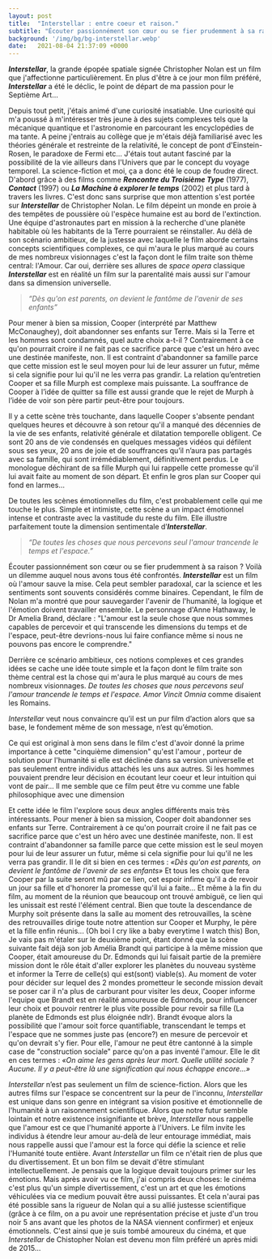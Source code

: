 ```yaml
---
layout: post
title:  "Interstellar : entre coeur et raison."
subtitle: "Écouter passionnément son cœur ou se fier prudemment à sa raison ? Decouvrez comment la solution proposée par Interstellar a faconné ma conception du cinéma..."
background: '/img/bg/bg-interstellar.webp'
date:   2021-08-04 21:37:09 +0000
---
```


***Interstellar***, la grande épopée spatiale signée Christopher Nolan est un film que j'affectionne particulièrement. En plus d'être à ce jour mon film préféré, ***Interstellar*** a été le déclic, le point de départ de ma passion pour le Septième Art...

Depuis tout petit, j'étais animé d'une curiosité insatiable. Une curiosité qui m'a poussé à m'intéresser très jeune à des sujets complexes tels que la mécanique quantique et l'astronomie en parcourant les encyclopédies de ma tante. A peine j'entrais au collège que je m'étais déjà familiarisé avec les théories générale et restreinte de la relativité, le concept de pont d'Einstein-Rosen, le paradoxe de Fermi etc... J'étais tout autant fasciné par la possibilité de la vie ailleurs dans l'Univers que par le concept du voyage temporel. La science-fiction et moi, ça a donc été le coup de foudre direct. D'abord grâce à des films comme ***Rencontre du Troisième Type*** (1977), ***Contact*** (1997) ou ***La Machine à explorer le temps*** (2002) et plus tard à travers les livres.  C'est donc sans surprise que mon attention s'est portée sur ***Interstellar*** de Christopher Nolan. Le film dépeint un monde en proie à des tempêtes de poussière où l'espèce humaine est au bord de l'extinction. Une équipe d'astronautes part en mission à la recherche d'une planète habitable où les habitants de la Terre pourraient se réinstaller. Au délà de son scénario ambitieux, de la justesse avec laquelle le film aborde certains concepts scientifiques complexes, ce qui m'aura le plus marqué au cours de mes nombreux visionnages c'est la façon dont le film traite son thème central: l'Amour. Car oui, derrière ses allures de *space opera* classique ***Interstellar*** est en réalité un film sur la parentalité mais aussi sur l'amour dans sa dimension universelle.



> *“Dès qu'on est parents, on devient le fantôme de l'avenir de ses enfants”*



Pour mener à bien sa mission, Cooper (interprété par Matthew McConaughey), doit abandonner ses enfants sur Terre. Mais si la Terre et les hommes sont condamnés, quel autre choix a-t-il ? Contrairement à ce qu'on pourrait croire il ne fait pas ce sacrifice parce que c'est un héro avec une destinée manifeste, non. Il est contraint d'abandonner sa famille parce que cette mission est le seul moyen pour lui de leur assurer un futur, même si cela signifie pour lui qu'il ne les verra pas grandir.  La relation qu’entretien Cooper et sa fille Murph est complexe mais puissante. La souffrance de Cooper à l’idée de quitter sa fille est aussi grande que le rejet de Murph à l’idée de voir son père partir peut-être pour toujours.

Il y a cette scène très touchante, dans laquelle Cooper s'absente pendant quelques heures et découvre à son retour qu'il a manqué des décennies de la vie de ses enfants, relativité générale et dilatation temporelle obligent. Ce sont 20 ans de vie  condensés en quelques messages vidéos qui défilent sous ses yeux, 20 ans de joie et de souffrances qu’il n’aura pas partagés avec sa famille, qui sont irrémédiablement, définitivement perdus. Le monologue déchirant de sa fille Murph qui lui rappelle cette promesse qu'il lui avait faite au moment de son départ. Et enfin le gros plan sur Cooper qui fond en larmes...

De toutes les scènes émotionnelles du film, c'est probablement celle qui me touche le plus. Simple et intimiste, cette scène a un impact émotionnel intense et contraste avec la vastitude du reste du film. Elle illustre parfaitement toute la dimension sentimentale d’***Interstellar***.

> *“De toutes les choses que nous percevons seul l'amour trancende le temps et l'espace.”*

Écouter passionnément son cœur ou se fier prudemment à sa raison ? Voilà un dilemme auquel nous avons tous été confrontés. ***Interstellar*** est un film où l'amour sauve la mise. Cela peut sembler paradoxal, car la science et les sentiments sont souvents considérés comme binaires. Cependant, le film de Nolan m'a montré que pour sauvegarder l'avenir de l'humanité, la logique et l'émotion doivent travailler ensemble. Le personnage d'Anne Hathaway, le Dr Amelia Brand, déclare : "L'amour est la seule chose que nous sommes capables de percevoir et qui transcende les dimensions du temps et de l'espace, peut-être devrions-nous lui faire confiance même si nous ne pouvons pas encore le comprendre." 

Derrière ce scénario ambitieux, ces notions complexes et ces grandes idées se cache une idée toute simple et la façon dont le film traite son thème central est la chose qui m'aura le plus marqué au cours de mes nombreux visionnages. 
*De toutes les choses que nous percevons seul l'amour trancende le temps et l'espace.* _Amor Vincit Omnia_ comme disaient les Romains.

*Interstellar* veut nous convaincre qu’il est un pur film d’action alors que sa base, le fondement même de son message, n’est qu’émotion.



Ce qui est original à mon sens dans le film c'est d'avoir donné la prime importance à cette "cinquième dimension" qu'est l'amour , porteur de solution pour l'humanité si elle est déclinée dans sa version universelle et pas seulement entre individus attachés les uns aux autres. Si les hommes pouvaient prendre leur décision en écoutant leur coeur et leur intuition qui vont de pair... Il me semble que ce film peut être vu comme une fable philosophique avec une dimension

Et cette idée le film l'explore sous deux angles différents mais très intéressants.
Pour mener à bien sa mission, Cooper doit abandonner ses enfants sur Terre. Contrairement à ce qu'on pourrait croire il ne fait pas ce sacrifice parce que c'est un héro avec une destinée manifeste, non. Il est contraint d'abandonner sa famille parce que cette mission est le seul moyen pour lui de leur assurer un futur, même si cela signifie pour lui qu'il ne les verra pas grandir. Il le dit si bien en ces termes : *«Dès qu'on est parents, on devient le fantôme de l'avenir de ses enfants»*
Et tous les choix que fera Cooper par la suite seront mû par ce lien, cet espoir infime qu'il a de revoir un jour sa fille et d'honorer la promesse qu'il lui a faite...
Et même à la fin du film, au moment de la réunion que beaucoup ont trouvé ambiguë, ce lien qui les unissait est resté l'élément central. Bien que toute la descendance de Murphy soit présente dans la salle au moment des retrouvailles, la scène des retrouvailles dirige toute notre attention sur Cooper et Murphy, le père et la fille enfin réunis... (Oh boi I cry like a baby everytime I watch this)
Bon, Je vais pas m'étaler sur le deuxième point, étant donné que la scène suivante fait déjà son job
Amélia Brandt qui participe à la même mission que Cooper, était amoureuse du Dr. Edmonds qui lui faisait partie de la première mission dont le rôle était d'aller explorer les planètes du nouveau système et informer la Terre de celle(s) qui est(sont) viable(s). Au moment de voter pour décider sur  lequel des 2 mondes prometteur le seconde mission devait se poser car il n'a plus de carburant pour visiter les deux, Cooper informe l'equipe que Brandt est en réalité amoureuse de Edmonds, pour influencer leur choix et pouvoir rentrer le plus vite possible pour revoir sa fille (La planète de Edmonds est plus éloignée ndlr).
Brandt évoque alors la possibilité que l'amour soit force quantifiable, transcendant le temps et l'espace que ne sommes juste pas (encore?) en mesure de percevoir et qu'on devrait s'y fier. Pour elle, l'amour ne peut être cantonné à la simple case de "construction sociale" parce qu'on a pas inventé l'amour. Elle le dit en ces termes : _«On aime les gens après leur mort. Quelle utilité sociale ? Aucune. Il y a peut-être là une signification qui nous échappe encore...»_

*Interstellar* n’est pas seulement un film de science-fiction. Alors que les autres films sur l'espace se concentrent sur la peur de l'inconnu, _Interstellar_ est unique dans son genre en intégrant sa vision positive et émotionnelle de l'humanité à un raisonnement scientifique. Alors que notre futur semble lointain et notre existence insignifiante et brève, _Interstellar_ nous rappelle que l'amour est ce que l'humanité apporte à l'Univers. Le film invite les individus à étendre leur amour au-delà de leur entourage immédiat, mais nous rappelle aussi que l'amour est la force qui défie la science et relie l'Humanité toute entière.
Avant *Interstellar* un film ce n'était rien de plus que du divertissement. Et un bon film se devait d'être stimulant intellectuellement. Je pensais que la logique devait toujours primer sur les émotions. Mais après avoir vu ce film, j'ai compris deux choses: le cinéma c'est plus qu'un simple divertissement, c'est un art et que les émotions véhiculées via ce medium pouvait être aussi puissantes. Et cela n'aurai pas été possible sans la rigueur de Nolan qui a su allié justesse scientifique (grâce à ce film, on a pu avoir une représentation précise et juste d'un trou noir 5 ans avant que les photos de la NASA viennent confirmer) et enjeux émotionnels. C'est ainsi que je suis tombé amoureux du cinéma, et que _Interstellar_ de Chistopher Nolan est devenu mon film préféré un après midi de 2015...
